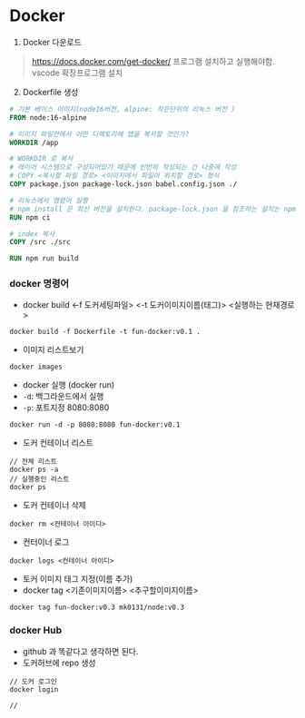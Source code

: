 # Docker

1. Docker 다운로드

> https://docs.docker.com/get-docker/
> 프로그램 설치하고 실행해야함.
> vscode 확장프로그램 설치

2. Dockerfile 생성

```dockerfile
# 기본 베이스 이미지(node16버전, alpine: 작은단위의 리눅스 버전 )
FROM node:16-alpine

# 이미지 파일안에서 어떤 디렉토리에 앱을 복사할 것인가?
WORKDIR /app

# WORKDIR 로 복사
# 레이어 시스템으로 구성되어있기 때문에 빈번히 작성되는 건 나중에 작성
# COPY <복사할 파일 경로> <이미지에서 파일이 위치할 경로> 형식
COPY package.json package-lock.json babel.config.json ./

# 리눅스에서 명령어 실행
# npm install 은 최신 버전을 설치한다. package-lock.json 을 참조하는 설치는 npm ci
RUN npm ci

# index 복사
COPY /src ./src

RUN npm run build
```

### docker 명령어

- docker build <-f 도커세팅파일> <-t 도커이미지이름(태그)> <실행하는 현재경로>

```
docker build -f Dockerfile -t fun-docker:v0.1 .
```

- 이미지 리스트보기

```
docker images
```

- docker 실행 (docker run)
- `-d`: 백그라운드에서 실행
- `-p`: 포트지정 8080:8080

```
docker run -d -p 8080:8080 fun-docker:v0.1
```

- 도커 컨테이너 리스트

```
// 전체 리스트
docker ps -a
// 실행중인 리스트
docker ps
```

- 도커 컨테이너 삭제

```
docker rm <컨테이너 아이디>
```

- 컨터이너 로그

```
docker logs <컨테이너 아이디>
```

- 토커 이미지 태그 지정(이름 추가)
- docker tag <기존이미지이름> <추구할이미지이름>

```
docker tag fun-docker:v0.3 mk0131/node:v0.3
```

### docker Hub

- github 과 똑같다고 생각하면 된다.
- 도커허브에 repo 생성

```
// 도커 로그인
docker login

//
```
